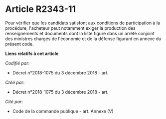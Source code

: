 # Article R2343-11

Pour vérifier que les candidats satisfont aux conditions de participation à la procédure, l'acheteur peut notamment exiger la
production des renseignements et documents dont la liste figure dans un arrêté conjoint des ministres chargés de l'économie
et de la défense figurant en annexe du présent code.

**Liens relatifs à cet article**

_Codifié par_:

  - Décret n°2018-1075 du 3 décembre 2018 - art.

_Créé par_:

  - Décret n°2018-1075 du 3 décembre 2018 - art.

_Cité par_:

  - Code de la commande publique - art. Annexe (V)
